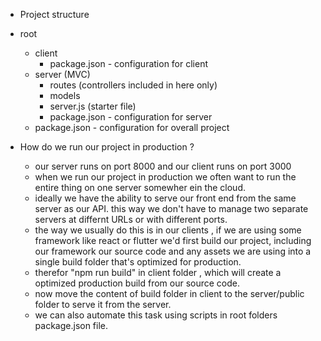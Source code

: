 - Project structure

- root
    - client 
        - package.json - configuration for client
    - server (MVC)
        - routes (controllers included in here only)
        - models
        - server.js (starter file)
        - package.json - configuration for server
    - package.json - configuration for overall project

- How do we run our project in production ? 
    - our server runs on port 8000 and our client runs on port 3000
    - when we run our project in production we often want to run the entire thing on one server somewher ein the cloud.
    - ideally we have the ability to serve our front end from the same server as our API. this way we don't have to manage two separate servers at differnt URLs or with different ports.
    - the way we usually do this is in our clients , if we are using some framework like react or flutter we'd first build our project, including  our framework our source code and any assets we are using into a single build folder that's optimized for production. 
    - therefor "npm run build" in client folder , which will create a optimized production build from our source code.
    - now move the content of build folder in client to the server/public folder to serve it from the server. 
    - we can also automate this task using scripts in root folders package.json file.
